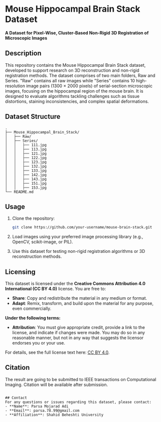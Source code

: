 # Mouse Hippocampal Brain Stack Dataset
**A Dataset for Pixel-Wise, Cluster-Based Non-Rigid 3D Registration of Microscopic Images**

## Description
This repository contains the Mouse Hippocampal Brain Stack dataset, developed to support research on 3D reconstruction and non-rigid registration methods. The dataset comprises of two main folders, Raw and Series. "Raw" contains all raw images while "Series" contains 10 high-resolution image pairs (1300 × 2000 pixels) of serial-section microscopic images, focusing on the hippocampal region of the mouse brain. It is designed to evaluate algorithms tackling challenges such as tissue distortions, staining inconsistencies, and complex spatial deformations.

## Dataset Structure
```
.
├── Mouse_Hippocampal_Brain_Stack/
│   ├── Raw/
│   ├── Series/
│   │   ├── 111.jpg
│   │   ├── 113.jpg
│   │   ├── 121.jpg
│   │   ├── 122.jpg
│   │   ├── 123.jpg
│   │   ├── 132.jpg
│   │   ├── 133.jpg
│   │   ├── 142.jpg
│   │   ├── 143.jpg
│   │   ├── 151.jpg
│   │   ├── 153.jpg
└── README.md
```

## Usage
1. Clone the repository:
   ```bash
   git clone https://github.com/your-username/mouse-brain-stack.git
   ```

2. Load images using your preferred image processing library (e.g., OpenCV, scikit-image, or PIL).

3. Use this dataset for testing non-rigid registration algorithms or 3D reconstruction methods.

## Licensing
This dataset is licensed under the **Creative Commons Attribution 4.0 International (CC BY 4.0)** license. You are free to:

- **Share**: Copy and redistribute the material in any medium or format.
- **Adapt**: Remix, transform, and build upon the material for any purpose, even commercially.

**Under the following terms:**

- **Attribution**: You must give appropriate credit, provide a link to the license, and indicate if changes were made. You may do so in any reasonable manner, but not in any way that suggests the licensor endorses you or your use.

For details, see the full license text here: [CC BY 4.0](https://creativecommons.org/licenses/by/4.0/).


## Citation
The result are going to be submitted to IEEE transactions on Computational Imaging. Citation will be available after submission.
```

## Contact
For any questions or issues regarding this dataset, please contact:
- **Name**: Parsa Mojarad Adi
- **Email**: parsa.78.99@gmail.com
- **Affiliation**: Shahid Beheshti University

